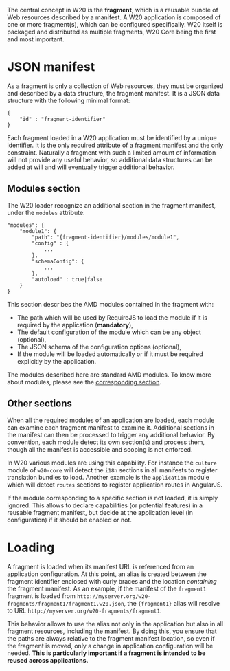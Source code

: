 The central concept in W20 is the **fragment**, which is a reusable bundle of Web resources described by a manifest. A
W20 application is composed of one or more fragment(s), which can be configured specifically. W20 itself is packaged
and distributed as multiple fragments, W20 Core being the first and most important.

# JSON manifest

As a fragment is only a collection of Web resources, they must be organized and described by a data structure, the fragment
manifest. It is a JSON data structure with the following minimal format:

    {
        "id" : "fragment-identifier"
    }
    
Each fragment loaded in a W20 application must be identified by a unique identifier. It is the only required attribute
of a fragment manifest and the only constraint. Naturally a fragment with such a limited amount of information will not
provide any useful behavior, so additional data structures can be added at will and will eventually trigger additional
behavior. 
 
## Modules section

The W20 loader recognize an additional section in the fragment manifest, under the `modules` attribute: 
 
    "modules": {
        "module1": {
            "path": "{fragment-identifier}/modules/module1",
            "config" : {
                ...
            },
            "schemaConfig": {
                ...
            },
            "autoload" : true|false
        }
    }
    
This section describes the AMD modules contained in the fragment with:

* The path which will be used by RequireJS to load the module if it is required by the application (**mandatory**), 
* The default configuration of the module which can be any object (optional),
* The JSON schema of the configuration options (optional),
* If the module will be loaded automatically or if it must be required explicitly by the application.

The modules described here are standard AMD modules. To know more about modules, please see the 
[corresponding section](#!/w20-doc/core/modules). 

## Other sections

When all the required modules of an application are loaded, each module can examine each fragment manifest to examine
it. Additional sections in the manifest can then be processed to trigger any additional behavior. By convention, each 
module detect its own section(s) and process them, though all the manifest is accessible and scoping is not enforced.

In W20 various modules are using this capability. For instance the `culture` module of `w20-core` will detect the
`i18n` sections in all manifests to register translation bundles to load. Another example is the `application` module
which will detect `routes` sections to register application routes in AngularJS.

If the module corresponding to a specific section is not loaded, it is simply ignored. This allows to declare capabilities
(or potential features) in a reusable fragment manifest, but decide at the application level (in configuration) if it
should be enabled or not.

# Loading 

A fragment is loaded when its manifest URL is referenced from an application configuration. At this point, an alias is
created between the fragment identifier enclosed with curly braces and the location *containing* the fragment manifest.
As an example, if the manifest of the `fragment1` fragment is loaded from `http://myserver.org/w20-fragments/fragment1/fragment1.w20.json`,
the `{fragment1}` alias will resolve to URL `http://myserver.org/w20-fragments/fragment1`.
 
This behavior allows to use the alias not only in the application but also in all fragment resources, including the
manifest. By doing this, you ensure that the paths are always relative to the fragment manifest location, so even if 
the fragment is moved, only a change in application configuration will be needed. **This is particularly important
if a fragment is intended to be reused across applications.**